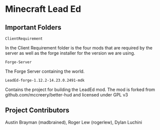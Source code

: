 # Minecraft Lead Ed

## Important Folders

`ClientRequirement`

In the Client Requirement folder is the four mods that are required by the 
server as well as the forge installer for the version we are using. 

`Forge-Server`

The Forge Server containing the world. 

`LeadEd-forge-1.12.2-14.23.0.2491-mdk`

Contains the project for building the LeadEd mod. The mod is forked from 
github.com/mccreery/better-hud and licensed under GPL v3

## Project Contributors

Austin Brayman (madbrained), Roger Lew (rogerlew), Dylan Luchini